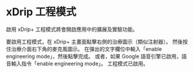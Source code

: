 # xDrip 工程模式

啟用 xDrip+ 工程模式將會開啟應用中的擴展及實驗功能。

要啟用工程模式，在 xDrip+ 主畫面點擊右側的治療圖示（類似注射器）。 然後按住治療介面右下角的麥克風圖示。 在彈出的文字欄位中輸入「enable engineering mode」，然後點擊完成。 或者，如果 Google 語音引擎已啟用，語音輸入指令「enable engineering mode」。 工程模式已啟用。
